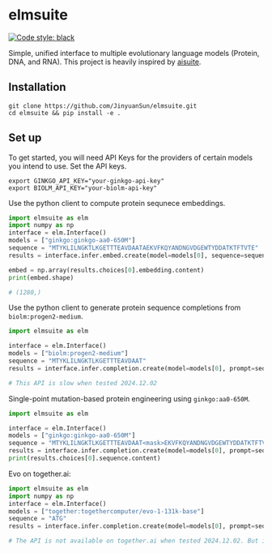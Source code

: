 # elmsuite

[![Code style: black](https://img.shields.io/badge/code%20style-black-000000.svg)](https://github.com/psf/black)

Simple, unified interface to multiple evolutionary language models (Protein, DNA, and RNA).
This project is heavily inspired by [aisuite](https://github.com/andrewyng/aisuite).

## Installation

```shell
git clone https://github.com/JinyuanSun/elmsuite.git
cd elmsuite && pip install -e .
```
## Set up

To get started, you will need API Keys for the providers of certain models you intend to use. 
Set the API keys.
```shell
export GINKGO_API_KEY="your-ginkgo-api-key"
export BIOLM_API_KEY="your-biolm-api-key"
```

Use the python client to compute protein sequnece embeddings.
```python
import elmsuite as elm
import numpy as np
interface = elm.Interface()
models = ["ginkgo:ginkgo-aa0-650M"]
sequence = "MTYKLILNGKTLKGETTTEAVDAATAEKVFKQYANDNGVDGEWTYDDATKTFTVTE"
results = interface.infer.embed.create(model=models[0], sequence=sequence)

embed = np.array(results.choices[0].embedding.content)
print(embed.shape)

# (1280,)
```

Use the python client to generate protein sequence completions from `biolm:progen2-medium`.
```python
import elmsuite as elm

interface = elm.Interface()
models = ["biolm:progen2-medium"]
sequence = "MTYKLILNGKTLKGETTTEAVDAAT"
results = interface.infer.completion.create(model=models[0], prompt=sequence, num_samples=3, max_length=100)

# This API is slow when tested 2024.12.02
```

Single-point mutation-based protein engineering using `ginkgo:aa0-650M`.  

```python
import elmsuite as elm

interface = elm.Interface()
models = ["ginkgo:ginkgo-aa0-650M"]
sequence = "MTYKLILNGKTLKGETTTEAVDAAT<mask>EKVFKQYANDNGVDGEWTYDDATKTFTVTE"
results = interface.infer.completion.create(model=models[0], prompt=sequence)
print(results.choices[0].sequence.content)
```

Evo on together.ai:

```python
import elmsuite as elm
import numpy as np
interface = elm.Interface()
models = ["together:togethercomputer/evo-1-131k-base"]
sequence = "ATG"
results = interface.infer.completion.create(model=models[0], prompt=sequence, max_tokens=100)

# The API is not available on together.ai when tested 2024.12.02. But it should work, they published a Science paper (https://doi.org/10.1126/science.ado9336) based on the model.
```
